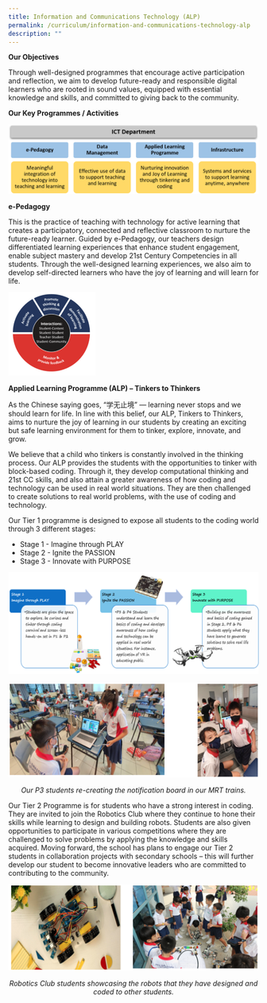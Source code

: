 ```yaml
---
title: Information and Communications Technology (ALP)
permalink: /curriculum/information-and-communications-technology-alp
description: ""
---
```

**Our Objectives**

Through well-designed programmes that encourage active participation and reflection, we aim to develop future-ready and responsible digital learners who are rooted in sound values, equipped with essential knowledge and skills, and committed to giving back to the community.

**Our Key Programmes / Activities**

![](/images/e-Pedagogy.png)

**e-Pedagogy**

This is the practice of teaching with technology for active learning that creates a participatory, connected and reflective classroom to nurture the future-ready learner. Guided by e-Pedagogy, our teachers design differentiated learning experiences that enhance student engagement, enable subject mastery and develop 21st Century Competencies in all students. Through the well-designed learning experiences, we also aim to develop self-directed learners who have the joy of learning and will learn for life.

<img src="/images/Active%20learning%20processes%20with%20technology.png" 
     style="width:35%">

**Applied Learning Programme (ALP) – Tinkers to Thinkers**

As the Chinese saying goes, “学无止境” — learning never stops and we should learn for life. In line with this belief, our ALP, Tinkers to Thinkers, aims to nurture the joy of learning in our students by creating an exciting but safe learning environment for them to tinker, explore, innovate, and grow.

We believe that a child who tinkers is constantly involved in the thinking process. Our ALP provides the students with the opportunities to tinker with block-based coding. Through it, they develop computational thinking and 21st CC skills, and also attain a greater awareness of how coding and technology can be used in real world situations. They are then challenged to create solutions to real world problems, with the use of coding and technology.

Our Tier 1 programme is designed to expose all students to the coding world through 3 different stages:
* Stage 1 - Imagine through PLAY
* Stage 2 - Ignite the PASSION
* Stage 3 - Innovate with PURPOSE

![](/images/Tinkers%20to%20Thinkers.png)

![](/images/recreating%20notification%20board.png)
<body>
<center>
	<p><em>Our P3 students re-creating the notification board in our MRT trains.</em></p>
</center>
</body>

Our Tier 2 Programme is for students who have a strong interest in coding. They are invited to join the Robotics Club where they continue to hone their skills while learning to design and building robots. Students are also given opportunities to participate in various competitions where they are challenged to solve problems by applying the knowledge and skills acquired. Moving forward, the school has plans to engage our Tier 2 students in collaboration projects with secondary schools – this will further develop our student to become innovative leaders who are committed to contributing to the community.

![](/images/robotics%20club.png)
<body>
<center>
	<p><em>Robotics Club students showcasing the robots that they have designed and coded to other students.</em></p>
</center>
</body>